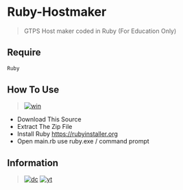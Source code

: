 # Ruby-Hostmaker
> GTPS Host maker coded in Ruby (For Education Only)
## Require
```bash
Ruby
```

## How To Use
> [![win](https://img.shields.io/badge/windows-0078D6?style=for-the-badge&logo=windows&logoColor=white)](https://github.com/Lamp1337)
  - Download This Source
  - Extract The Zip File
  - Install Ruby https://rubyinstaller.org
  - Open main.rb use ruby.exe / command prompt

## Information
> [![dc](https://img.shields.io/badge/Discord-7289DA?style=for-the-badge&logo=discord&logoColor=white)](https://discordapp.com/users/885830821704003614/)
> [![yt](https://img.shields.io/badge/YouTube-FF0000?style=for-the-badge&logo=youtube&logoColor=white)](https://www.youtube.com/channel/UCE0bG6Uf2bzkoI-lxb-sQNw)
